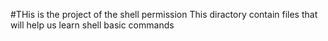 #THis is the project of the shell permission
This diractory contain files that will help us learn shell basic commands
